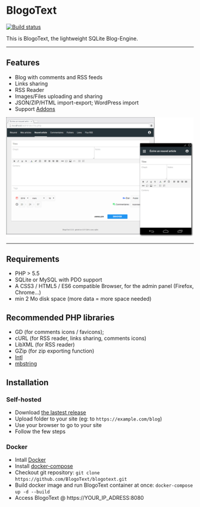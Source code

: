 # BlogoText

[![Build status](https://travis-ci.org/BlogoText/blogotext.svg?branch=dev)](https://travis-ci.org/BlogoText/blogotext)

This is BlogoText, the lightweight SQLite Blog-Engine.

---

## Features
 * Blog with comments and RSS feeds
 * Links sharing
 * RSS Reader
 * Images/Files uploading and sharing
 * JSON/ZIP/HTML import-export; WordPress import
 * Support [Addons](https://github.com/BlogoText/blogotext-addons)

![BlogoText screenshot](https://raw.githubusercontent.com/BlogoText/blogotext/dev/preview.png)

---

## Requirements
 * PHP > 5.5
 * SQLite or MySQL with PDO support
 * A CSS3 / HTML5 / ES6 compatible Browser, for the admin panel (Firefox, Chrome…)
 * min 2 Mo disk space (more data = more space needed)

## Recommended PHP libraries
 * GD (for comments icons / favicons);
 * cURL (for RSS reader, links sharing, comments icons)
 * LibXML (for RSS reader)
 * GZip (for zip exporting function)
 * [Intl](http://php.net/manual/book.intl.php)
 * [mbstring](http://php.net/manual/book.mbstring.php)

## Installation
### Self-hosted
 * Download [the lastest release](https://github.com/BlogoText/blogotext/releases)
 * Upload folder to your site (eg: to `https://example.com/blog`)
 * Use your browser to go to your site
 * Follow the few steps

### Docker
* Intall [Docker](https://docs.docker.com/engine/install/)
* Install [docker-compose](https://docs.docker.com/compose/install/)
* Checkout git repository: `git clone https://github.com/BlogoText/blogotext.git`
* Build docker image and run BlogoText container at once: `docker-compose up -d --build`
* Access BlogoText @ https://YOUR_IP_ADRESS:8080